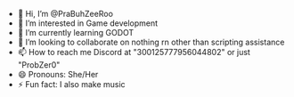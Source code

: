 - 👋 Hi, I’m @PraBuhZeeRoo
- 👀 I’m interested in Game development
- 🌱 I’m currently learning GODOT
- 💞️ I’m looking to collaborate on nothing rn other than scripting assistance
- 📫 How to reach me Discord at "300125777956044802" or just "ProbZer0" 
- 😄 Pronouns: She/Her
- ⚡ Fun fact: I also make music

<!---
PraBuhZeeRoo/PraBuhZeeRoo is a ✨ special ✨ repository because its `README.md` (this file) appears on your GitHub profile.
You can click the Preview link to take a look at your changes.
--->
